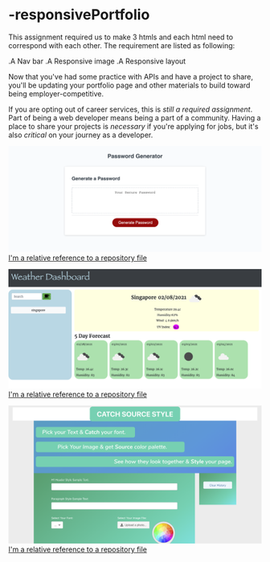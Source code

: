 # -responsivePortfolio

This assignment required us to make 3 htmls and each html need to correspond with each other. The requirement are listed as following:

.A Nav bar
.A Responsive image
.A Responsive layout




Now that you've had some practice with APIs and have a project to share, you'll be updating your portfolio page and other materials to build toward being employer-competitive.

If you are opting out of career services, this is _still a required assignment_. Part of being a web developer means being a part of a community. Having a place to share your projects is _necessary_ if you're applying for jobs, but it's also _critical_ on your journey as a developer.


![alt text](https://github.com/carefree2706/-responsivePortfolio/blob/main/assets/images/passwordGenerator.png "password generator")
[I'm a relative reference to a repository file](../blob/master/LICENSE)

![alt text](https://github.com/carefree2706/-responsivePortfolio/blob/main/assets/images/weatherForecast.png "weather forecast")
[I'm a relative reference to a repository file](../blob/master/LICENSE)

![alt text](https://github.com/carefree2706/-responsivePortfolio/blob/main/assets/images/project1.png "project 1")
[I'm a relative reference to a repository file](../blob/master/LICENSE)
